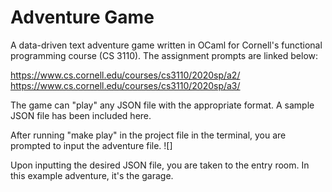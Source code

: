 # Adventure Game

A data-driven text adventure game written in OCaml for Cornell's functional programming course (CS 3110). The assignment prompts are linked below:

https://www.cs.cornell.edu/courses/cs3110/2020sp/a2/
https://www.cs.cornell.edu/courses/cs3110/2020sp/a3/

The game can "play" any JSON file with the appropriate format. A sample JSON file has been included here.


After running "make play" in the project file in the terminal, you are prompted to input the adventure file. 
![]

Upon inputting the desired JSON file, you are taken to the entry room. In this example adventure, it's the garage. 

